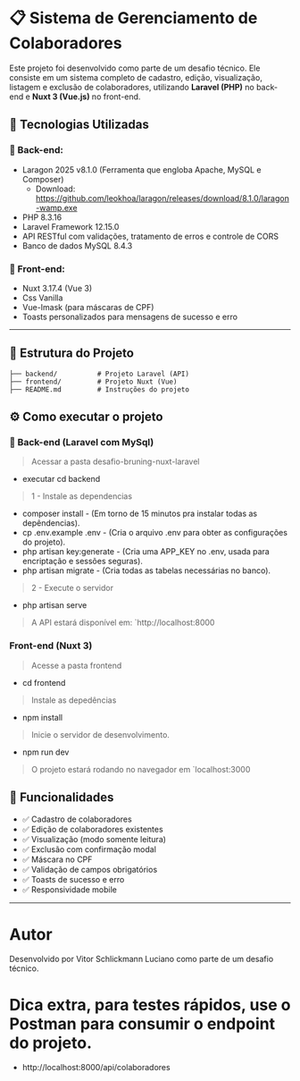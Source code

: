 # 📋 Sistema de Gerenciamento de Colaboradores

Este projeto foi desenvolvido como parte de um desafio técnico. Ele consiste em um sistema completo de cadastro, edição, visualização, listagem e exclusão de colaboradores, utilizando **Laravel (PHP)** no back-end e **Nuxt 3 (Vue.js)** no front-end.

## 🚀 Tecnologias Utilizadas

### 🔧 Back-end:
- Laragon 2025 v8.1.0 (Ferramenta que engloba Apache, MySQL e Composer) 
    - Download: https://github.com/leokhoa/laragon/releases/download/8.1.0/laragon-wamp.exe
- PHP 8.3.16 
- Laravel Framework 12.15.0
- API RESTful com validações, tratamento de erros e controle de CORS
- Banco de dados MySQL 8.4.3

### 🎨 Front-end:
- Nuxt 3.17.4 (Vue 3)
- Css Vanilla
- Vue-Imask (para máscaras de CPF)
- Toasts personalizados para mensagens de sucesso e erro

---

## 📁 Estrutura do Projeto

```
├── backend/          # Projeto Laravel (API)
├── frontend/         # Projeto Nuxt (Vue)
├── README.md         # Instruções do projeto
```

## ⚙️ Como executar o projeto

### 🐙 Back-end (Laravel com MySql)

> Acessar a pasta desafio-bruning-nuxt-laravel
- executar cd backend

> 1 - Instale as dependencias
- composer install - (Em torno de 15 minutos pra instalar todas as depêndencias).
- cp .env.example .env - (Cria o arquivo .env para obter as configurações do projeto).
- php artisan key:generate - (Cria uma APP_KEY no .env, usada para encriptação e sessões seguras).
- php artisan migrate - (Cria todas as tabelas necessárias no banco).

> 2 - Execute o servidor
- php artisan serve

> A API estará disponível em: `http://localhost:8000


###  Front-end (Nuxt 3)

> Acesse a pasta frontend
- cd frontend 

> Instale as depedências 
- npm install

> Inicie o servidor de desenvolvimento.
- npm run dev

> O projeto estará rodando no navegador em `localhost:3000

## 📌 Funcionalidades

- ✅ Cadastro de colaboradores
- ✅ Edição de colaboradores existentes
- ✅ Visualização (modo somente leitura)
- ✅ Exclusão com confirmação modal
- ✅ Máscara no CPF
- ✅ Validação de campos obrigatórios
- ✅ Toasts de sucesso e erro
- ✅ Responsividade mobile

---

# Autor

Desenvolvido por Vitor Schlickmann Luciano como parte de um desafio técnico.

# Dica extra, para testes rápidos, use o Postman para consumir o endpoint do projeto.
- http://localhost:8000/api/colaboradores
